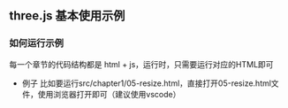 ## three.js 基本使用示例

### 如何运行示例
每一个章节的代码结构都是 html + js，运行时，只需要运行对应的HTML即可

+ 例子
比如要运行src/chapter1/05-resize.html，直接打开05-resize.html文件，使用浏览器打开即可（建议使用vscode）